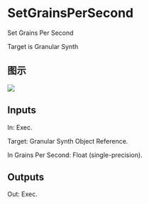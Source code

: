 # SetGrainsPerSecond

Set Grains Per Second

Target is Granular Synth

## 图示

![]($-20221218-21074643.png)

## Inputs

In: Exec.

Target: Granular Synth Object Reference.

In Grains Per Second: Float (single-precision).  

## Outputs

Out: Exec.


